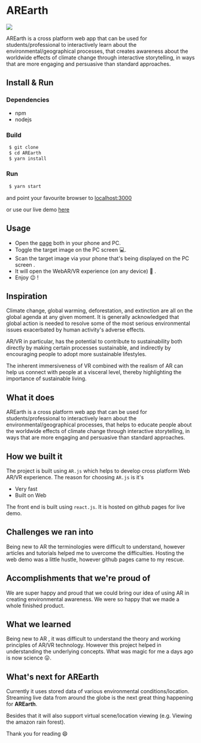 # AREarth

![](http://www.opidigitalgroup.com/wp-content/uploads/2017/05/ar-earth.jpg)

AREarth is a cross platform web app that can be used for students/professional to interactively learn about the environmental/geographical processes, that creates awareness about the worldwide effects of climate change through interactive storytelling, in ways that are more engaging and persuasive than standard approaches.

## Install & Run

### Dependencies

- npm
- nodejs

### Build

```bash
 $ git clone 
 $ cd AREarth
 $ yarn install
```
### Run

```bash
 $ yarn start
```
and point your favourite browser to [localhost:3000](http://localhost:3000)

or use our live demo [here](https://mulx10.github.io/AREarth/)


## Usage

- Open the [page](https://mulx10.github.io/AREarth/) both in your phone and PC.
- Toggle the target image on the PC screen 💻.
- Scan the target image via your phone that's being displayed on the PC screen  .
- It will open the WebAR/VR experience (on any device) 📱 .
- Enjoy 😉 !


## Inspiration
Climate change, global warming, deforestation, and extinction are all on the global agenda at any given moment. 
It is generally acknowledged that global action is needed to resolve some of the most serious environmental issues exacerbated by human activity's adverse effects.

AR/VR in particular, has the potential to contribute to sustainability both directly by making certain processes sustainable, and indirectly by encouraging people to adopt more sustainable lifestyles. 

The inherent immersiveness of VR combined with the realism of AR can help us connect with people at a visceral level, thereby highlighting the importance of sustainable living.

## What it does
AREarth is a cross platform web app that can be used for students/professional to interactively learn about the environmental/geographical processes, that helps to educate people about the worldwide effects of climate change through interactive storytelling, in ways that are more engaging and persuasive than standard approaches.

## How we built it
The project is built using `AR.js` which helps to develop cross platform Web AR/VR experience. The reason for choosing `AR.js` is it's

- Very fast
- Built on Web

The front end is built using `react.js`. It is hosted on github pages for live demo.

## Challenges we ran into
Being new to AR the terminologies were difficult to understand, however articles and tutorials helped me to uvercome the difficulties. Hosting the web demo was a little hustle, however github pages came to my rescue.  

## Accomplishments that we're proud of
We are super happy and proud that we could bring our idea of using AR in creating environmental awareness. We were so happy that we made a whole finished product.


## What we learned
Being new to AR , it was difficult to understand the theory and working principles of AR/VR technology. However this project helped in understanding the underlying concepts. What was magic for me a days ago is now science 😛.


## What's next for AREarth
Currently it uses stored data of various environmental conditions/location. Streaming live data from around the globe is the next great thing happening for **AREarth**.

Besides that it will also support virtual scene/location viewing (e.g. Viewing the amazon rain forest).

Thank you for reading 😄 